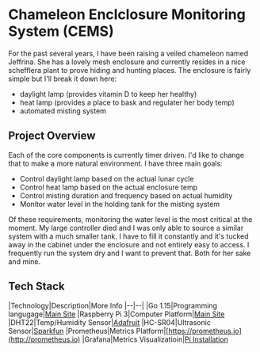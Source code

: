 # Chameleon Enclclosure Monitoring System (CEMS)

For the past several years, I have been raising a veiled chameleon named Jeffrina. She has a lovely mesh enclosure and currently resides in a nice schefflera plant to prove hiding and hunting places. The enclosure is fairly simple but I'll break it down here:

- daylight lamp (provides vitamin D to keep her healthy)
- heat lamp (provides a place to bask and regulater her body temp)
- automated misting system

## Project Overview

Each of the core components is currently timer driven. I'd like to change that to make a more natural environment. I have three main goals:

- Control daylight lamp based on the actual lunar cycle
- Control heat lamp based on the actual enclosure temp
- Control misting duration and frequency based on actual humidity
- Monitor water level in the holding tank for the misting system

Of these requirements, monitoring the water level is the most critical at the moment. My large controller died and I was only able to source a similar system with a much smaller tank. I have to fill it constantly and it's tucked away in the cabinet under the enclosure and not entirely easy to access. I frequently run the system dry and I want to prevent that. Both for her sake and mine.

## Tech Stack

|Technology|Description|More Info
|--|--|
|Go 1.15|Programming langugage|[Main Site](https://golang.org)
|Raspberry Pi 3|Computer Platform|[Main Site](https://www.raspberrypi.org)
|DHT22|Temp/Humidity Sensor|[Adafruit](https://learn.adafruit.com/dht)
|HC-SR04|Ultrasonic Sensor|[Sparkfun](https://www.sparkfun.com/products/15569)
|Prometheus|Metrics Platform|[https://prometheus.io](http://prometheus.io)
|Grafana|Metrics Visualizatioin|[Pi Installation](https://grafana.com/tutorials/install-grafana-on-raspberry-pi/#3])
